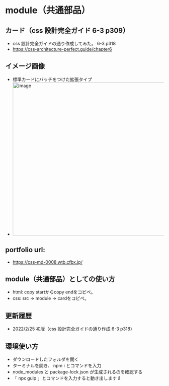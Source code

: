 # module（共通部品）

## カード（css 設計完全ガイド 6-3 p309）

- css 設計完全ガイドの通り作成してみた。 6-3 p318
- https://css-architecture-perfect.guide/chapter6

## イメージ画像

- 標準カードにバッチをつけた拡張タイプ
- <img width="488" alt="image" src="https://user-images.githubusercontent.com/99580997/155694143-556e9ce3-a4a2-4feb-8309-5db1aec41948.png">

## portfolio url:

- https://css-md-0008.wtb.cfbx.jp/

## module（共通部品）としての使い方
- html: copy startからcopy endをコピペ。
- css: src -> module -> cardをコピペ。

## 更新履歴

- 2022/2/25 初版（css 設計完全ガイドの通り作成 6-3 p318）

## 環境使い方

- ダウンロードしたフォルダを開く
- ターミナルを開き、 npm i とコマンドを入力
- node_modules と package-lock.json が生成されるのを確認する
- 「 npx gulp 」とコマンドを入力すると動き出します
  å
